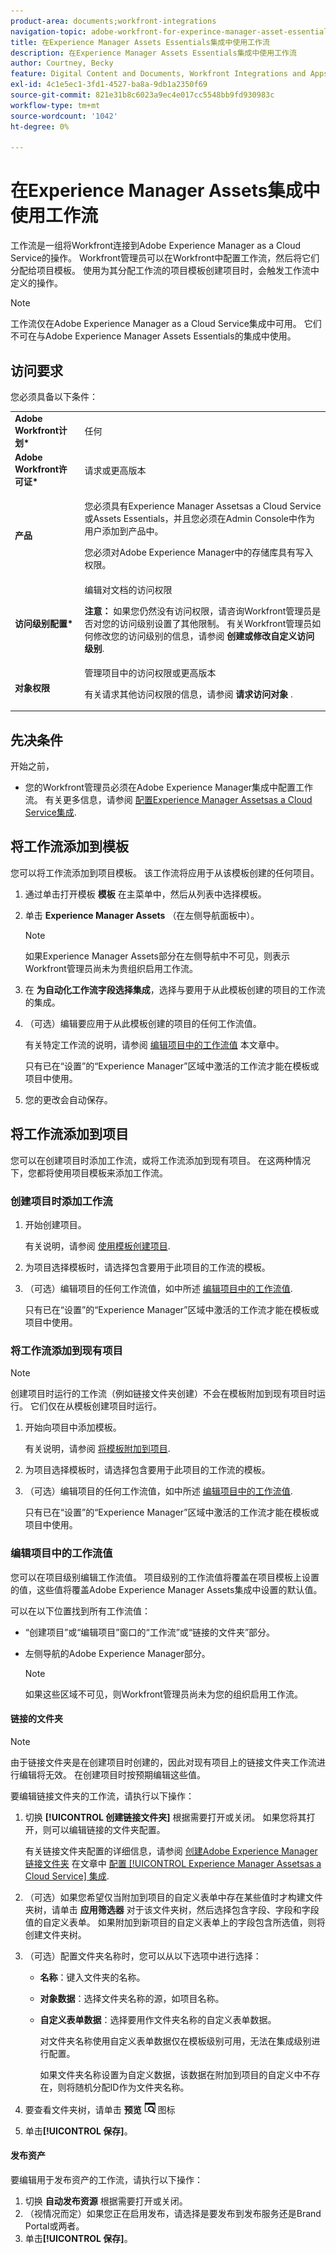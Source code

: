 ```yaml
---
product-area: documents;workfront-integrations
navigation-topic: adobe-workfront-for-experince-manager-asset-essentials
title: 在Experience Manager Assets Essentials集成中使用工作流
description: 在Experience Manager Assets Essentials集成中使用工作流
author: Courtney, Becky
feature: Digital Content and Documents, Workfront Integrations and Apps
exl-id: 4c1e5ec1-3fd1-4527-ba8a-9db1a2350f69
source-git-commit: 821e31b8c6023a9ec4e017cc5548bb9fd930983c
workflow-type: tm+mt
source-wordcount: '1042'
ht-degree: 0%

---
```


# 在Experience Manager Assets集成中使用工作流

工作流是一组将Workfront连接到Adobe Experience Manager as a Cloud Service的操作。 Workfront管理员可以在Workfront中配置工作流，然后将它们分配给项目模板。 使用为其分配工作流的项目模板创建项目时，会触发工作流中定义的操作。

>[!NOTE]
>
>工作流仅在Adobe Experience Manager as a Cloud Service集成中可用。 它们不可在与Adobe Experience Manager Assets Essentials的集成中使用。


## 访问要求

您必须具备以下条件：

<table>
  <tr>
   <td><strong>Adobe Workfront计划*</strong>
   </td>
   <td>任何
   </td>
  </tr>
  <tr>
   <td><strong>Adobe Workfront许可证*</strong>
   </td>
   <td>请求或更高版本
   </td>
  </tr>
  <tr>
   <td><strong>产品</strong>
   </td>
   <td><p>您必须具有Experience Manager Assetsas a Cloud Service或Assets Essentials，并且您必须在Admin Console中作为用户添加到产品中。</p><p>您必须对Adobe Experience Manager中的存储库具有写入权限。</p>
   </td>
  </tr>
  <tr>
   <td><strong>访问级别配置*</strong>
   </td>
   <td>编辑对文档的访问权限
<p>
<strong>注意： </strong>如果您仍然没有访问权限，请咨询Workfront管理员是否对您的访问级别设置了其他限制。 有关Workfront管理员如何修改您的访问级别的信息，请参阅 <strong>创建或修改自定义访问级别</strong>.
   </td>
  </tr>
  <tr>
   <td><strong>对象权限</strong>
   </td>
   <td>管理项目中的访问权限或更高版本 
<p>
有关请求其他访问权限的信息，请参阅 <strong>请求访问对象 </strong>.
   </td>
  </tr>
</table>

## 先决条件

开始之前，

* 您的Workfront管理员必须在Adobe Experience Manager集成中配置工作流。 有关更多信息，请参阅 [配置Experience Manager Assetsas a Cloud Service集成](../../administration-and-setup/configure-integrations/configure-aacs-integration.md#set-up-workflows-optional).

## 将工作流添加到模板

您可以将工作流添加到项目模板。 该工作流将应用于从该模板创建的任何项目。

1. 通过单击打开模板 **模板** 在主菜单中，然后从列表中选择模板。
1. 单击 **Experience Manager Assets** （在左侧导航面板中）。

   >[!NOTE]
   >
   >如果Experience Manager Assets部分在左侧导航中不可见，则表示Workfront管理员尚未为贵组织启用工作流。 <!--Is this right?-->

1. 在 **为自动化工作流字段选择集成**，选择与要用于从此模板创建的项目的工作流的集成。
1. （可选）编辑要应用于从此模板创建的项目的任何工作流值。

   有关特定工作流的说明，请参阅 [编辑项目中的工作流值](#edit-workflow-values-in-a-project) 本文章中。

   只有已在“设置”的“Experience Manager”区域中激活的工作流才能在模板或项目中使用。

1. 您的更改会自动保存。 <!-- do they though??-->

## 将工作流添加到项目

您可以在创建项目时添加工作流，或将工作流添加到现有项目。 在这两种情况下，您都将使用项目模板来添加工作流。

### 创建项目时添加工作流

1. 开始创建项目。

   有关说明，请参阅 [使用模板创建项目](/help/quicksilver/manage-work/projects/create-projects/create-project-from-template.md).

1. 为项目选择模板时，请选择包含要用于此项目的工作流的模板。
1. （可选）编辑项目的任何工作流值，如中所述 [编辑项目中的工作流值](#edit-workflow-values-in-a-project).

   只有已在“设置”的“Experience Manager”区域中激活的工作流才能在模板或项目中使用。


### 将工作流添加到现有项目

>[!NOTE]
>
>创建项目时运行的工作流（例如链接文件夹创建）不会在模板附加到现有项目时运行。 它们仅在从模板创建项目时运行。

1. 开始向项目中添加模板。

   有关说明，请参阅 [将模板附加到项目](/help/quicksilver/manage-work/projects/create-and-manage-templates/attach-template-to-project.md).

1. 为项目选择模板时，请选择包含要用于此项目的工作流的模板。
1. （可选）编辑项目的任何工作流值，如中所述 [编辑项目中的工作流值](#edit-workflow-values-in-a-project).

   只有已在“设置”的“Experience Manager”区域中激活的工作流才能在模板或项目中使用。



### 编辑项目中的工作流值

您可以在项目级别编辑工作流值。 项目级别的工作流值将覆盖在项目模板上设置的值，这些值将覆盖Adobe Experience Manager Assets集成中设置的默认值。

可以在以下位置找到所有工作流值：

* “创建项目”或“编辑项目”窗口的“工作流”或“链接的文件夹”部分。
* 左侧导航的Adobe Experience Manager部分。


  >[!NOTE]
  >
  >如果这些区域不可见，则Workfront管理员尚未为您的组织启用工作流。



#### 链接的文件夹

>[!NOTE]
>
>由于链接文件夹是在创建项目时创建的，因此对现有项目上的链接文件夹工作流进行编辑将无效。 在创建项目时按预期编辑这些值。

要编辑链接文件夹的工作流，请执行以下操作：


1. 切换 **[!UICONTROL 创建链接文件夹]** 根据需要打开或关闭。 如果您将其打开，则可以编辑链接的文件夹配置。

   有关链接文件夹配置的详细信息，请参阅 [创建Adobe Experience Manager链接文件夹](/help/quicksilver/administration-and-setup/configure-integrations/configure-aacs-integration.md#create-adobe-experience-manager-linked-folders) 在文章中 [配置 [!UICONTROL Experience Manager Assetsas a Cloud Service] 集成](/help/quicksilver/administration-and-setup/configure-integrations/configure-aacs-integration.md).

1. （可选）如果您希望仅当附加到项目的自定义表单中存在某些值时才构建文件夹树，请单击 **应用筛选器** 对于该文件夹树，然后选择包含字段、字段和字段值的自定义表单。 如果附加到新项目的自定义表单上的字段包含所选值，则将创建文件夹树。
1. （可选）配置文件夹名称时，您可以从以下选项中进行选择：

   * **名称**：键入文件夹的名称。

   * **对象数据**：选择文件夹名称的源，如项目名称。

   * **自定义表单数据**：选择要用作文件夹名称的自定义表单数据。

     对文件夹名称使用自定义表单数据仅在模板级别可用，无法在集成级别进行配置。

     如果文件夹名称设置为自定义数据，该数据在附加到项目的自定义中不存在，则将随机分配ID作为文件夹名称。

1. 要查看文件夹树，请单击 **预览** ![“预览”图标](assets/preview-icon.png) 图标
1. 单击&#x200B;**[!UICONTROL 保存]**。

#### 发布资产

要编辑用于发布资产的工作流，请执行以下操作：

1. 切换 **自动发布资源** 根据需要打开或关闭。
1. （视情况而定）如果您正在启用发布，请选择是要发布到发布服务还是Brand Portal或两者。
1. 单击&#x200B;**[!UICONTROL 保存]**。
